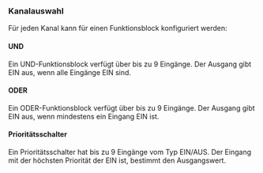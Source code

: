 ﻿### Kanalauswahl

Für jeden Kanal kann für einen Funktionsblock konfiguriert werden:

#### UND

Ein UND-Funktionsblock verfügt über bis zu 9 Eingänge. 
Der Ausgang gibt EIN aus, wenn alle Eingänge EIN sind.

#### ODER

Ein ODER-Funktionsblock verfügt über bis zu 9 Eingänge. Der Ausgang gibt EIN aus, wenn mindestens ein Eingang EIN ist.

#### Prioritätsschalter

Ein Prioritätsschalter hat bis zu 9 Eingänge vom Typ EIN/AUS.
Der Eingang mit der höchsten Priorität der EIN ist, bestimmt den Ausgangswert.

